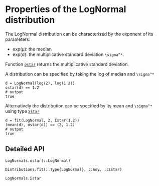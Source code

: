# Properties of the LogNormal distribution

The LogNormal distribution can be characterized by
the exponent of its parameters:

- exp(μ): the median
- exp(σ): the multiplicative standard deviation ``\sigma^*``.

Function [`σstar`](@ref) returns the multiplicative standard deviation.

A distribution can be specified by taking the log of median and ``\sigma^*``

```jldoctest; output = false, setup = :(using Distributions, LogNormals)
d = LogNormal(log(2), log(1.2))
σstar(d) == 1.2
# output
true
```

Alternatively the distribution can be specified by its mean and ``\sigma^*`` using type [`Σstar`](@ref)

```jldoctest; output = false, setup = :(using Distributions, LogNormals)
d = fit(LogNormal, 2, Σstar(1.2))
(mean(d), σstar(d)) == (2, 1.2)
# output
true
```

## Detailed API

```@docs
LogNormals.σstar(::LogNormal)
```

```@docs
Distributions.fit(::Type{LogNormal}, ::Any, ::Σstar) 
```

```@docs
LogNormals.Σstar
```
